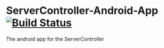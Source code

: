 # ServerController-Android-App [![Build Status](https://travis-ci.org/SE7-KN8/ServerController-Android-App.svg?branch=master)](https://travis-ci.org/SE7-KN8/ServerController-Android-App)

The android app for the ServerController
